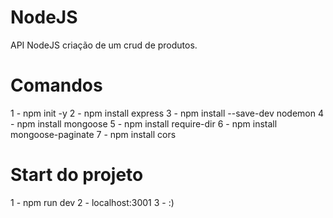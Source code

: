 # NodeJS
API NodeJS criação de um crud de produtos.

# Comandos

1 - npm init -y
2 - npm install express
3 - npm install --save-dev nodemon
4 - npm install mongoose
5 - npm install require-dir
6 - npm install mongoose-paginate
7 - npm install cors


# Start do projeto

1 - npm run dev
2 - localhost:3001
3 - :)